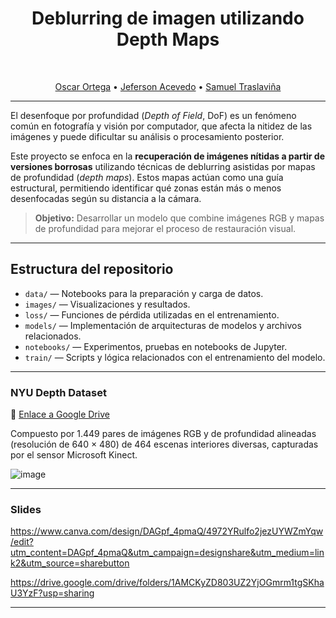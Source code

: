 <div align="center">

# Deblurring de imagen utilizando Depth Maps
<br>

[Oscar Ortega](https://github.com/Nightcrawler9x) • [Jeferson Acevedo](https://github.com/Jeferson0809) • [Samuel Traslaviña](https://github.com/samtras)

---

</div>


El desenfoque por profundidad (*Depth of Field*, DoF) es un fenómeno común en fotografía y visión por computador, que afecta la nitidez de las imágenes y puede dificultar su análisis o procesamiento posterior.

Este proyecto se enfoca en la **recuperación de imágenes nítidas a partir de versiones borrosas** utilizando técnicas de deblurring asistidas por mapas de profundidad (*depth maps*). Estos mapas actúan como una guía estructural, permitiendo identificar qué zonas están más o menos desenfocadas según su distancia a la cámara.

> **Objetivo:** Desarrollar un modelo que combine imágenes RGB y mapas de profundidad para mejorar el proceso de restauración visual.

---
## Estructura del repositorio

- `data/` — Notebooks para la preparación y carga de datos.
- `images/` — Visualizaciones y resultados.
- `loss/` — Funciones de pérdida utilizadas en el entrenamiento.
- `models/` — Implementación de arquitecturas de modelos y archivos relacionados.
- `notebooks/` — Experimentos, pruebas en notebooks de Jupyter.
- `train/` — Scripts y lógica relacionados con el entrenamiento del modelo.
  
---

###  NYU Depth Dataset
🔗 [Enlace a Google Drive](https://drive.google.com/file/d/1gIjf8KDoUY-dObftp32AXrTgtaDEw4ek/view?usp=sharing)

Compuesto por 1.449 pares de imágenes RGB y de profundidad alineadas (resolución de 640 × 480) de 464 escenas interiores diversas, capturadas por el sensor Microsoft Kinect.

![image](https://github.com/user-attachments/assets/108e9709-4358-4e1d-8330-e1c7b13c2a0f)

---

### Slides  
https://www.canva.com/design/DAGpf_4pmaQ/4972YRulfo2jezUYWZmYqw/edit?utm_content=DAGpf_4pmaQ&utm_campaign=designshare&utm_medium=link2&utm_source=sharebutton

https://drive.google.com/drive/folders/1AMCKyZD803UZ2YjOGmrm1tgSKhaU3YzF?usp=sharing

---




